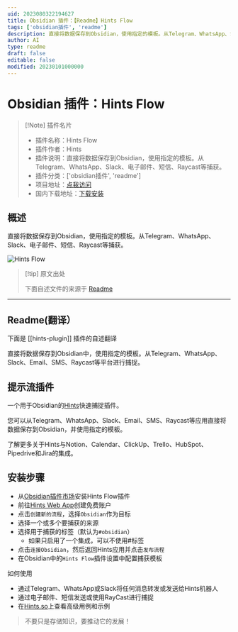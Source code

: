 ```yaml
---
uid: 2023080322194627
title: Obsidian 插件：【Readme】Hints Flow
tags: ['obsidian插件', 'readme']
description: 直接将数据保存到Obsidian，使用指定的模板。从Telegram、WhatsApp、Slack、电子邮件、短信、Raycast等捕获。
author: AI
type: readme
draft: false
editable: false
modified: 20230101000000
---
```


# Obsidian 插件：Hints Flow

> [!Note] 插件名片
> - 插件名称：Hints Flow
> - 插件作者：Hints
> - 插件说明：直接将数据保存到Obsidian，使用指定的模板。从Telegram、WhatsApp、Slack、电子邮件、短信、Raycast等捕获。
> - 插件分类：['obsidian插件', 'readme']
> - 项目地址：[点我访问](https://github.com/slpbx/obsidian-plugin)
> - 国内下载地址：[下载安装](https://pkmer.cn/products/plugin/pluginMarket/?hints-plugin)

## 概述

直接将数据保存到Obsidian，使用指定的模板。从Telegram、WhatsApp、Slack、电子邮件、短信、Raycast等捕获。

![Hints Flow](https://cdn.pkmer.cn/covers/hints-plugin_new.gif!pkmer)

> [!tip] 原文出处
> 
>下面自述文件的来源于 [Readme](https://ghproxy.net/https://raw.githubusercontent.com/slpbx/obsidian-plugin/master/README.md)
> 

---

## Readme(翻译）

下面是 [[hints-plugin]] 插件的自述翻译


直接将数据保存到Obsidian中，使用指定的模板。从Telegram、WhatsApp、Slack、Email、SMS、Raycast等平台进行捕捉。
## 提示流插件

一个用于Obsidian的[Hints](https://hints.so/)快速捕捉插件。

您可以从Telegram、WhatsApp、Slack、Email、SMS、Raycast等应用直接将数据保存到Obsidian，并使用指定的模板。

了解更多关于Hints与Notion、Calendar、ClickUp、Trello、HubSpot、Pipedrive和Jira的集成。

## 安装步骤

- 从[Obsidian插件市场](https://obsidian.md/plugins?id=hints-plugin)安装Hints Flow插件
- 前往[Hints Web App](https://i.hints.so/)创建免费账户
- 点击`创建新的流程`，选择`Obsidian`作为目标
- 选择一个或多个要捕获的来源
- 选择用于捕获的标签（默认为`#obsidian`）
	- 如果只启用了一个集成，可以不使用#标签
- 点击`连接Obsidian`，然后返回Hints应用并点击`发布流程`
- 在Obsidian中的`Hints Flow`插件设置中配置捕获模板

如何使用

- 通过Telegram、WhatsApp或Slack将任何消息转发或发送给Hints机器人
- 通过电子邮件、短信发送或使用RayCast进行捕捉
- 在[Hints.so](https://hints.so/flows)上查看高级用例和示例

> 不要只是存储知识，要推动它的发展！



